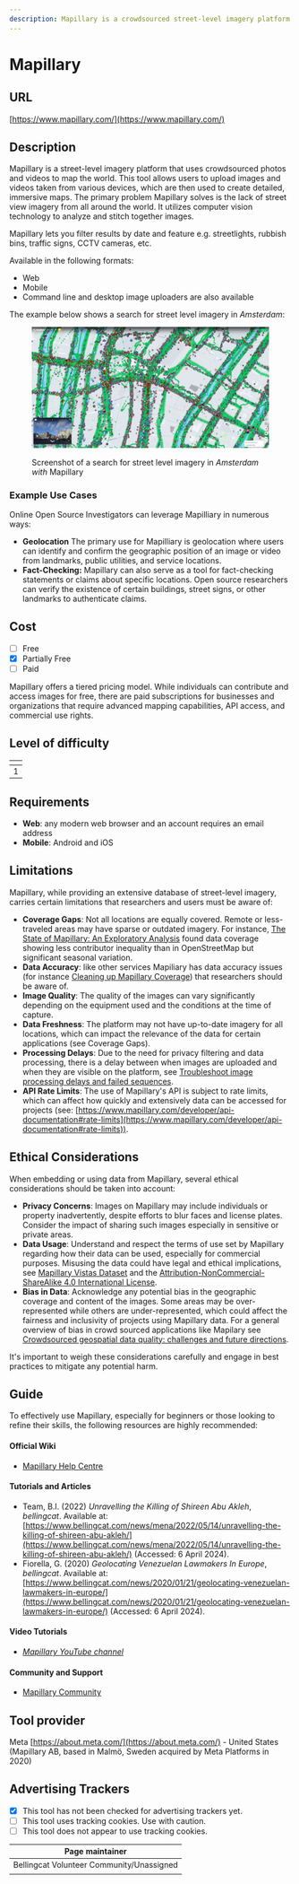 ```yaml
---
description: Mapillary is a crowdsourced street-level imagery platform.
---
```


# Mapillary

## URL

[https://www.mapillary.com/](https://www.mapillary.com/)

## Description

Mapillary is a street-level imagery platform that uses crowdsourced photos and videos to map the world. This tool allows users to upload images and videos taken from various devices, which are then used to create detailed, immersive maps. The primary problem Mapillary solves is the lack of street view imagery from all around the world. It utilizes computer vision technology to analyze and stitch together images.

Mapillary lets you filter results by date and feature e.g. streetlights, rubbish bins, traffic signs, CCTV cameras, etc.

Available in the following formats:

* Web
* Mobile
* Command line and desktop image uploaders are also available

The example below shows a search for street level imagery in _Amsterdam_:

<figure><img src=".gitbook/assets/Screenshot 2024-04-06 at 1.25.01 PM.png" alt="Screenshot of a search for street level imagery in Amsterdam with Mapillary shows a map with individual markers as dots on the map where street level imagery exists.."><figcaption><p>Screenshot of a search for street level imagery in <em>Amsterdam with</em> Mapillary </p></figcaption></figure>

### **Example Use Cases**

Online Open Source Investigators can leverage Mapilliary in numerous ways:

* **Geolocation** The primary use for Mapilliary is geolocation where users can identify and confirm the geographic position of an image or video from landmarks, public utilities, and service locations.
* **Fact-Checking:** Mapillary can also serve as a tool for fact-checking statements or claims about specific locations. Open source researchers can verify the existence of certain buildings, street signs, or other landmarks to authenticate claims.

## Cost

* [ ] Free
* [x] Partially Free
* [ ] Paid

Mapillary offers a tiered pricing model. While individuals can contribute and access images for free, there are paid subscriptions for businesses and organizations that require advanced mapping capabilities, API access, and commercial use rights.

## Level of difficulty

<table><thead><tr><th data-type="rating" data-max="5"></th></tr></thead><tbody><tr><td>1</td></tr></tbody></table>

## Requirements

* **Web**: any modern web browser and an account requires an email address
* **Mobile**: Android and iOS

## Limitations

Mapillary, while providing an extensive database of street-level imagery, carries certain limitations that researchers and users must be aware of:

* **Coverage Gaps**: Not all locations are equally covered. Remote or less-traveled areas may have sparse or outdated imagery. For instance, [The State of Mapillary: An Exploratory Analysis](https://www.mdpi.com/2220-9964/9/1/10) found data coverage showing less contributor inequality than in OpenStreetMap but significant seasonal variation.
* **Data Accuracy**: like other services Mapiliary has data accuracy issues (for instance [Cleaning up Mapillary Coverage](https://forum.mapillary.com/t/cleaning-up-mapillary-coverage/5487)) that researchers should be aware of.
* **Image Quality**: The quality of the images can vary significantly depending on the equipment used and the conditions at the time of capture.
* **Data Freshness**: The platform may not have up-to-date imagery for all locations, which can impact the relevance of the data for certain applications (see Coverage Gaps).
* **Processing Delays**: Due to the need for privacy filtering and data processing, there is a delay between when images are uploaded and when they are visible on the platform, see [Troubleshoot image processing delays and failed sequences](https://help.mapillary.com/hc/en-us/articles/4408023385874-Troubleshoot-image-processing-delays-and-failed-sequences).
* **API Rate Limits**: The use of Mapillary's API is subject to rate limits, which can affect how quickly and extensively data can be accessed for projects (see: [https://www.mapillary.com/developer/api-documentation#rate-limits](https://www.mapillary.com/developer/api-documentation#rate-limits)).

## Ethical Considerations

When embedding or using data from Mapillary, several ethical considerations should be taken into account:

* **Privacy Concerns**: Images on Mapillary may include individuals or property inadvertently, despite efforts to blur faces and license plates. Consider the impact of sharing such images especially in sensitive or private areas.
* **Data Usage**: Understand and respect the terms of use set by Mapillary regarding how their data can be used, especially for commercial purposes. Misusing the data could have legal and ethical implications,  see [Mapillary Vistas Dataset](https://www.mapillary.com/dataset/vistas) and the [Attribution-NonCommercial-ShareAlike 4.0 International License](https://creativecommons.org/licenses/by-nc-sa/4.0/).
* **Bias in Data**: Acknowledge any potential bias in the geographic coverage and content of the images. Some areas may be over-represented while others are under-represented, which could affect the fairness and inclusivity of projects using Mapillary data. For a general overview of bias in crowd sourced applications like Mapilary see [Crowdsourced geospatial data quality: challenges and future directions](https://www.tandfonline.com/doi/full/10.1080/13658816.2019.1593422).

It's important to weigh these considerations carefully and engage in best practices to mitigate any potential harm.

## Guide

To effectively use Mapillary, especially for beginners or those looking to refine their skills, the following resources are highly recommended:

#### Official Wiki

* [Mapillary Help Centre](https://help.mapillary.com/)

#### Tutorials and Articles

* Team, B.I. (2022) _Unravelling the Killing of Shireen Abu Akleh_, _bellingcat_. Available at: [https://www.bellingcat.com/news/mena/2022/05/14/unravelling-the-killing-of-shireen-abu-akleh/](https://www.bellingcat.com/news/mena/2022/05/14/unravelling-the-killing-of-shireen-abu-akleh/) (Accessed: 6 April 2024).
* Fiorella, G. (2020) _Geolocating Venezuelan Lawmakers In Europe_, _bellingcat_. Available at: [https://www.bellingcat.com/news/2020/01/21/geolocating-venezuelan-lawmakers-in-europe/](https://www.bellingcat.com/news/2020/01/21/geolocating-venezuelan-lawmakers-in-europe/) (Accessed: 6 April 2024).

#### Video Tutorials

* [_Mapillary YouTube channel_](https://www.youtube.com/@Mapillary)

#### Community and Support

* [Mapillary Community](https://forum.mapillary.com/)

## Tool provider

Meta [https://about.meta.com/](https://about.meta.com/) - United States (Mapillary AB, based in Malmö, Sweden acquired by Meta Platforms in 2020)

## Advertising Trackers

* [x] This tool has not been checked for advertising trackers yet.
* [ ] This tool uses tracking cookies. Use with caution.
* [ ] This tool does not appear to use tracking cookies.

| Page maintainer                           |
| ----------------------------------------- |
| Bellingcat Volunteer Community/Unassigned |
|                                           |

